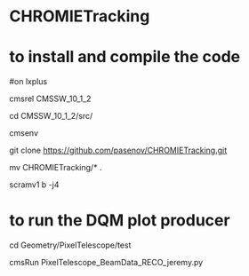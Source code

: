 # CHROMIETracking


# to install and compile the code
#on lxplus

cmsrel CMSSW_10_1_2

cd CMSSW_10_1_2/src/

cmsenv

git clone https://github.com/pasenov/CHROMIETracking.git

mv CHROMIETracking/* .

scramv1 b -j4


# to run the DQM plot producer

cd Geometry/PixelTelescope/test

cmsRun PixelTelescope_BeamData_RECO_jeremy.py

